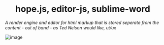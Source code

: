 <h1 align="center"> hope.js, editor-js, sublime-word </h1>

*A render engine and editor for html markup that is stored seperate from the content - out of band - as Ted Nelson would like, ui/ux*

<img src="https://user-images.githubusercontent.com/123137817/214616235-5db5529f-31a5-422c-b16e-3dc4b6885693.png" alt="image"/>

